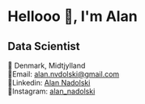 # Hellooo 👋, I'm Alan <br>

## Data Scientist <br>

📍 Denmark, Midtjylland <br>
📩Email: alan.nvdolski@gmail.com <br>
🏢Linkedin: [Alan Nadolski](https://www.linkedin.com/in/alan-nadolski-07a7a329a/) <br>
📱Instagram: [alan_nadolski](https://www.instagram.com/alan_nadolski/) <br>







